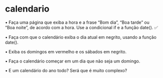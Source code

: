 # calendario

• Faça uma página que exiba a hora e a frase “Bom dia”, “Boa tarde” ou “Boa
noite”, de acordo com a hora. Use a condicional if e a função date(). ✅

• Faça com que o calendário exiba o dia atual em negrito, usando a função
date().

• Exiba os domingos em vermelho e os sábados em negrito.

• Faça o calendário começar em um dia que não seja um domingo.

• E um calendário do ano todo? Será que é muito complexo?
